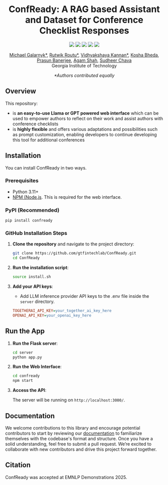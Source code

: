 <h1 align="center">ConfReady: A RAG based Assistant and Dataset for Conference Checklist Responses</h1>

<p align="center">
  <a href="https://youtu.be/sNhpKJLfArc?si=65QDrhk0uJRMPSBP"><img src="https://img.shields.io/badge/Video-Watch-red"></a>
  <a href="https://confready-docs.vercel.app/docs/introduction"><img src="https://img.shields.io/badge/Docs-View-blue"></a>
  <a href="https://pypi.org/project/confready/"><img src="https://img.shields.io/badge/PyPI-0.2.0-green"></a>
  <img src="https://img.shields.io/badge/python-3.11-blue">
  <img src="https://img.shields.io/badge/license-AGPL%20v3-blue">
</p>

<p align="center">
  <a href="https://www.linkedin.com/in/michaelgalarnyk/">Michael Galarnyk*</a>,
  <a href="https://www.linkedin.com/in/rutwikroutu/">Rutwik Routu*</a>,
  <a href="https://www.linkedin.com/in/vidhyakshayakannan/">Vidhyakshaya Kannan*</a>,
  <a href="https://www.linkedin.com/in/koshabheda/">Kosha Bheda</a>,<br/>
  <a href="https://www.linkedin.com/in/prasunbanerjee04/">Prasun Banerjee</a>,
  <a href="https://shahagam4.github.io/">Agam Shah</a>,
  <a href="https://www.scheller.gatech.edu/directory/faculty/chava/index.html">Sudheer Chava</a><br/>
  Georgia Institute of Technology
</p>

<p align="center"><em>*Authors contributed equally</em></p>

## Overview

This repository:

- is **an easy-to-use Llama or GPT powered web interface** which can be used to empower authors to reflect on their work and assist authors with conference checklists
- is **highly flexible** and offers various adaptations and possibilities such as prompt customization, enabling developers to continue developing this tool for additional conferences

## Installation

You can install ConfReady in two ways.

### Prerequisites

- Python 3.11+
- [NPM (Node.js](https://nodejs.org/). This is required for the web interface.

### PyPI (Recommended)

```
pip install confready
```

### GitHub Installation Steps

1. **Clone the repository** and navigate to the project directory:

    ```bash
    git clone https://github.com/gtfintechlab/ConfReady.git
    cd ConfReady
    ```

2. **Run the installation script**:

    ```bash
   source install.sh
    ```

3. **Add your API keys**:

    - Add LLM inference provider API keys to the .env file inside the `server` directory.

    ```ini
    TOGETHERAI_API_KEY=your_together_ai_key_here
    OPENAI_API_KEY=your_openai_key_here
    ```

## Run the App
1. **Run the Flask server**:

    ```bash
    cd server
    python app.py
    ```

2. **Run the Web Interface**:

    ```bash
    cd confready
    npm start
    ```

3. **Access the API**:

    The server will be running on `http://localhost:3000/`.
   
## Documentation

We welcome contributions to this library and encourage potential contributors to start by reviewing our [documentation](https://confready-docs.vercel.app/docs/introduction) to familiarize themselves with the codebase's format and structure. Once you have a solid understanding, feel free to submit a pull request. We’re excited to collaborate with new contributors and drive this project forward together.

## Citation

ConfReady was accepted at EMNLP Demonstrations 2025. 

```bibtex

```
